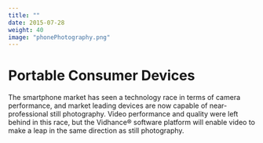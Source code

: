 ```yaml
---
title: ""
date: 2015-07-28
weight: 40
image: "phonePhotography.png"
---
```


# Portable Consumer Devices

The smartphone market has seen a technology race in terms of camera performance, and market leading devices are now capable of near-professional still photography. Video performance and quality were left behind in this race, but the Vidhance® software platform will enable video to make a leap in the same direction as still photography.
